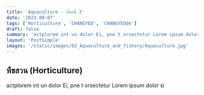 ```yaml
---
title: 'Aquaculture - เรื่องที่ 3'
date: '2023-08-07'
tags: ['Horticulture', 'CHANGYED', 'CHANGYEDde']
draft: false
summary: 'actplorem int un dolor Ei, pne t orsectetur Lorem ipsum dolor si'
layout: 'PostSimple'
images: '/static/images/02_Aquaculture_and_fishery/Aquaculture.jpg'
---
```


## พืชสวน (Horticulture)
actplorem int un dolor Ei, pne t orsectetur Lorem ipsum dolor si
